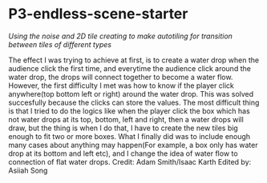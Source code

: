 # P3-endless-scene-starter

*Using the noise and 2D tile creating to make autotiling for transition between tiles of different types*

The effect I was trying to achieve at first, is to create a water drop when the audience click the first time, and everytime the audience click around the water drop, the drops will connect together to become a water flow. However, the first difficulty I met was how to know if the player click anywhere(top bottom left or right) around the water drop. This was solved succesfully because the clicks can store the values. The most difficult thing is that I tried to do the logics like when the player click the box which has not water drops at its top, bottom, left and right, then a water drops will draw, but the thing is when I do that, I have to create the new tiles big enough to fit two or more boxes. What I finally did was to include enough many cases about anything may happen(For example, a box only has water drop at its bottom and left etc), and I change the idea of water flow to connection of flat water drops.
Credit: Adam Smith/Isaac Karth 
Edited by: Asiiah Song
